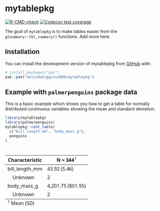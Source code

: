 
<!-- README.md is generated from README.Rmd. Please edit that file -->

# mytablepkg

<!-- badges: start -->

[![R-CMD-check](https://github.com/melindahiggins2000/mytablepkg/actions/workflows/R-CMD-check.yaml/badge.svg)](https://github.com/melindahiggins2000/mytablepkg/actions/workflows/R-CMD-check.yaml)
[![Codecov test
coverage](https://codecov.io/gh/melindahiggins2000/mytablepkg/graph/badge.svg)](https://app.codecov.io/gh/melindahiggins2000/mytablepkg)
<!-- badges: end -->

The goal of `mytablepkg` is to make tables easier from the
`gtsummary::tbl_summary()` functions. Add more here.

## Installation

You can install the development version of mytablepkg from
[GitHub](https://github.com/) with:

``` r
# install.packages("pak")
pak::pak("melindahiggins2000/mytablepkg")
```

## Example with `palmerpenguins` package data

This is a basic example which shows you how to get a table for normally
distributed continuous variables showing the mean and standard
deviation.

``` r
library(mytablepkg)
library(palmerpenguins)
mytablepkg::cont_table(
  c("bill_length_mm", "body_mass_g"),
  penguins
)
```

<div id="lqsnekjbhs" style="padding-left:0px;padding-right:0px;padding-top:10px;padding-bottom:10px;overflow-x:auto;overflow-y:auto;width:auto;height:auto;">
<style>#lqsnekjbhs table {
  font-family: system-ui, 'Segoe UI', Roboto, Helvetica, Arial, sans-serif, 'Apple Color Emoji', 'Segoe UI Emoji', 'Segoe UI Symbol', 'Noto Color Emoji';
  -webkit-font-smoothing: antialiased;
  -moz-osx-font-smoothing: grayscale;
}
&#10;#lqsnekjbhs thead, #lqsnekjbhs tbody, #lqsnekjbhs tfoot, #lqsnekjbhs tr, #lqsnekjbhs td, #lqsnekjbhs th {
  border-style: none;
}
&#10;#lqsnekjbhs p {
  margin: 0;
  padding: 0;
}
&#10;#lqsnekjbhs .gt_table {
  display: table;
  border-collapse: collapse;
  line-height: normal;
  margin-left: auto;
  margin-right: auto;
  color: #333333;
  font-size: 16px;
  font-weight: normal;
  font-style: normal;
  background-color: #FFFFFF;
  width: auto;
  border-top-style: solid;
  border-top-width: 2px;
  border-top-color: #A8A8A8;
  border-right-style: none;
  border-right-width: 2px;
  border-right-color: #D3D3D3;
  border-bottom-style: solid;
  border-bottom-width: 2px;
  border-bottom-color: #A8A8A8;
  border-left-style: none;
  border-left-width: 2px;
  border-left-color: #D3D3D3;
}
&#10;#lqsnekjbhs .gt_caption {
  padding-top: 4px;
  padding-bottom: 4px;
}
&#10;#lqsnekjbhs .gt_title {
  color: #333333;
  font-size: 125%;
  font-weight: initial;
  padding-top: 4px;
  padding-bottom: 4px;
  padding-left: 5px;
  padding-right: 5px;
  border-bottom-color: #FFFFFF;
  border-bottom-width: 0;
}
&#10;#lqsnekjbhs .gt_subtitle {
  color: #333333;
  font-size: 85%;
  font-weight: initial;
  padding-top: 3px;
  padding-bottom: 5px;
  padding-left: 5px;
  padding-right: 5px;
  border-top-color: #FFFFFF;
  border-top-width: 0;
}
&#10;#lqsnekjbhs .gt_heading {
  background-color: #FFFFFF;
  text-align: center;
  border-bottom-color: #FFFFFF;
  border-left-style: none;
  border-left-width: 1px;
  border-left-color: #D3D3D3;
  border-right-style: none;
  border-right-width: 1px;
  border-right-color: #D3D3D3;
}
&#10;#lqsnekjbhs .gt_bottom_border {
  border-bottom-style: solid;
  border-bottom-width: 2px;
  border-bottom-color: #D3D3D3;
}
&#10;#lqsnekjbhs .gt_col_headings {
  border-top-style: solid;
  border-top-width: 2px;
  border-top-color: #D3D3D3;
  border-bottom-style: solid;
  border-bottom-width: 2px;
  border-bottom-color: #D3D3D3;
  border-left-style: none;
  border-left-width: 1px;
  border-left-color: #D3D3D3;
  border-right-style: none;
  border-right-width: 1px;
  border-right-color: #D3D3D3;
}
&#10;#lqsnekjbhs .gt_col_heading {
  color: #333333;
  background-color: #FFFFFF;
  font-size: 100%;
  font-weight: normal;
  text-transform: inherit;
  border-left-style: none;
  border-left-width: 1px;
  border-left-color: #D3D3D3;
  border-right-style: none;
  border-right-width: 1px;
  border-right-color: #D3D3D3;
  vertical-align: bottom;
  padding-top: 5px;
  padding-bottom: 6px;
  padding-left: 5px;
  padding-right: 5px;
  overflow-x: hidden;
}
&#10;#lqsnekjbhs .gt_column_spanner_outer {
  color: #333333;
  background-color: #FFFFFF;
  font-size: 100%;
  font-weight: normal;
  text-transform: inherit;
  padding-top: 0;
  padding-bottom: 0;
  padding-left: 4px;
  padding-right: 4px;
}
&#10;#lqsnekjbhs .gt_column_spanner_outer:first-child {
  padding-left: 0;
}
&#10;#lqsnekjbhs .gt_column_spanner_outer:last-child {
  padding-right: 0;
}
&#10;#lqsnekjbhs .gt_column_spanner {
  border-bottom-style: solid;
  border-bottom-width: 2px;
  border-bottom-color: #D3D3D3;
  vertical-align: bottom;
  padding-top: 5px;
  padding-bottom: 5px;
  overflow-x: hidden;
  display: inline-block;
  width: 100%;
}
&#10;#lqsnekjbhs .gt_spanner_row {
  border-bottom-style: hidden;
}
&#10;#lqsnekjbhs .gt_group_heading {
  padding-top: 8px;
  padding-bottom: 8px;
  padding-left: 5px;
  padding-right: 5px;
  color: #333333;
  background-color: #FFFFFF;
  font-size: 100%;
  font-weight: initial;
  text-transform: inherit;
  border-top-style: solid;
  border-top-width: 2px;
  border-top-color: #D3D3D3;
  border-bottom-style: solid;
  border-bottom-width: 2px;
  border-bottom-color: #D3D3D3;
  border-left-style: none;
  border-left-width: 1px;
  border-left-color: #D3D3D3;
  border-right-style: none;
  border-right-width: 1px;
  border-right-color: #D3D3D3;
  vertical-align: middle;
  text-align: left;
}
&#10;#lqsnekjbhs .gt_empty_group_heading {
  padding: 0.5px;
  color: #333333;
  background-color: #FFFFFF;
  font-size: 100%;
  font-weight: initial;
  border-top-style: solid;
  border-top-width: 2px;
  border-top-color: #D3D3D3;
  border-bottom-style: solid;
  border-bottom-width: 2px;
  border-bottom-color: #D3D3D3;
  vertical-align: middle;
}
&#10;#lqsnekjbhs .gt_from_md > :first-child {
  margin-top: 0;
}
&#10;#lqsnekjbhs .gt_from_md > :last-child {
  margin-bottom: 0;
}
&#10;#lqsnekjbhs .gt_row {
  padding-top: 8px;
  padding-bottom: 8px;
  padding-left: 5px;
  padding-right: 5px;
  margin: 10px;
  border-top-style: solid;
  border-top-width: 1px;
  border-top-color: #D3D3D3;
  border-left-style: none;
  border-left-width: 1px;
  border-left-color: #D3D3D3;
  border-right-style: none;
  border-right-width: 1px;
  border-right-color: #D3D3D3;
  vertical-align: middle;
  overflow-x: hidden;
}
&#10;#lqsnekjbhs .gt_stub {
  color: #333333;
  background-color: #FFFFFF;
  font-size: 100%;
  font-weight: initial;
  text-transform: inherit;
  border-right-style: solid;
  border-right-width: 2px;
  border-right-color: #D3D3D3;
  padding-left: 5px;
  padding-right: 5px;
}
&#10;#lqsnekjbhs .gt_stub_row_group {
  color: #333333;
  background-color: #FFFFFF;
  font-size: 100%;
  font-weight: initial;
  text-transform: inherit;
  border-right-style: solid;
  border-right-width: 2px;
  border-right-color: #D3D3D3;
  padding-left: 5px;
  padding-right: 5px;
  vertical-align: top;
}
&#10;#lqsnekjbhs .gt_row_group_first td {
  border-top-width: 2px;
}
&#10;#lqsnekjbhs .gt_row_group_first th {
  border-top-width: 2px;
}
&#10;#lqsnekjbhs .gt_summary_row {
  color: #333333;
  background-color: #FFFFFF;
  text-transform: inherit;
  padding-top: 8px;
  padding-bottom: 8px;
  padding-left: 5px;
  padding-right: 5px;
}
&#10;#lqsnekjbhs .gt_first_summary_row {
  border-top-style: solid;
  border-top-color: #D3D3D3;
}
&#10;#lqsnekjbhs .gt_first_summary_row.thick {
  border-top-width: 2px;
}
&#10;#lqsnekjbhs .gt_last_summary_row {
  padding-top: 8px;
  padding-bottom: 8px;
  padding-left: 5px;
  padding-right: 5px;
  border-bottom-style: solid;
  border-bottom-width: 2px;
  border-bottom-color: #D3D3D3;
}
&#10;#lqsnekjbhs .gt_grand_summary_row {
  color: #333333;
  background-color: #FFFFFF;
  text-transform: inherit;
  padding-top: 8px;
  padding-bottom: 8px;
  padding-left: 5px;
  padding-right: 5px;
}
&#10;#lqsnekjbhs .gt_first_grand_summary_row {
  padding-top: 8px;
  padding-bottom: 8px;
  padding-left: 5px;
  padding-right: 5px;
  border-top-style: double;
  border-top-width: 6px;
  border-top-color: #D3D3D3;
}
&#10;#lqsnekjbhs .gt_last_grand_summary_row_top {
  padding-top: 8px;
  padding-bottom: 8px;
  padding-left: 5px;
  padding-right: 5px;
  border-bottom-style: double;
  border-bottom-width: 6px;
  border-bottom-color: #D3D3D3;
}
&#10;#lqsnekjbhs .gt_striped {
  background-color: rgba(128, 128, 128, 0.05);
}
&#10;#lqsnekjbhs .gt_table_body {
  border-top-style: solid;
  border-top-width: 2px;
  border-top-color: #D3D3D3;
  border-bottom-style: solid;
  border-bottom-width: 2px;
  border-bottom-color: #D3D3D3;
}
&#10;#lqsnekjbhs .gt_footnotes {
  color: #333333;
  background-color: #FFFFFF;
  border-bottom-style: none;
  border-bottom-width: 2px;
  border-bottom-color: #D3D3D3;
  border-left-style: none;
  border-left-width: 2px;
  border-left-color: #D3D3D3;
  border-right-style: none;
  border-right-width: 2px;
  border-right-color: #D3D3D3;
}
&#10;#lqsnekjbhs .gt_footnote {
  margin: 0px;
  font-size: 90%;
  padding-top: 4px;
  padding-bottom: 4px;
  padding-left: 5px;
  padding-right: 5px;
}
&#10;#lqsnekjbhs .gt_sourcenotes {
  color: #333333;
  background-color: #FFFFFF;
  border-bottom-style: none;
  border-bottom-width: 2px;
  border-bottom-color: #D3D3D3;
  border-left-style: none;
  border-left-width: 2px;
  border-left-color: #D3D3D3;
  border-right-style: none;
  border-right-width: 2px;
  border-right-color: #D3D3D3;
}
&#10;#lqsnekjbhs .gt_sourcenote {
  font-size: 90%;
  padding-top: 4px;
  padding-bottom: 4px;
  padding-left: 5px;
  padding-right: 5px;
}
&#10;#lqsnekjbhs .gt_left {
  text-align: left;
}
&#10;#lqsnekjbhs .gt_center {
  text-align: center;
}
&#10;#lqsnekjbhs .gt_right {
  text-align: right;
  font-variant-numeric: tabular-nums;
}
&#10;#lqsnekjbhs .gt_font_normal {
  font-weight: normal;
}
&#10;#lqsnekjbhs .gt_font_bold {
  font-weight: bold;
}
&#10;#lqsnekjbhs .gt_font_italic {
  font-style: italic;
}
&#10;#lqsnekjbhs .gt_super {
  font-size: 65%;
}
&#10;#lqsnekjbhs .gt_footnote_marks {
  font-size: 75%;
  vertical-align: 0.4em;
  position: initial;
}
&#10;#lqsnekjbhs .gt_asterisk {
  font-size: 100%;
  vertical-align: 0;
}
&#10;#lqsnekjbhs .gt_indent_1 {
  text-indent: 5px;
}
&#10;#lqsnekjbhs .gt_indent_2 {
  text-indent: 10px;
}
&#10;#lqsnekjbhs .gt_indent_3 {
  text-indent: 15px;
}
&#10;#lqsnekjbhs .gt_indent_4 {
  text-indent: 20px;
}
&#10;#lqsnekjbhs .gt_indent_5 {
  text-indent: 25px;
}
&#10;#lqsnekjbhs .katex-display {
  display: inline-flex !important;
  margin-bottom: 0.75em !important;
}
&#10;#lqsnekjbhs div.Reactable > div.rt-table > div.rt-thead > div.rt-tr.rt-tr-group-header > div.rt-th-group:after {
  height: 0px !important;
}
</style>
<table class="gt_table" data-quarto-disable-processing="false" data-quarto-bootstrap="false">
  <thead>
    <tr class="gt_col_headings">
      <th class="gt_col_heading gt_columns_bottom_border gt_left" rowspan="1" colspan="1" scope="col" id="label"><span class='gt_from_md'><strong>Characteristic</strong></span></th>
      <th class="gt_col_heading gt_columns_bottom_border gt_center" rowspan="1" colspan="1" scope="col" id="stat_0"><span class='gt_from_md'><strong>N = 344</strong></span><span class="gt_footnote_marks" style="white-space:nowrap;font-style:italic;font-weight:normal;line-height:0;"><sup>1</sup></span></th>
    </tr>
  </thead>
  <tbody class="gt_table_body">
    <tr><td headers="label" class="gt_row gt_left">bill_length_mm</td>
<td headers="stat_0" class="gt_row gt_center">43.92 (5.46)</td></tr>
    <tr><td headers="label" class="gt_row gt_left">    Unknown</td>
<td headers="stat_0" class="gt_row gt_center">2</td></tr>
    <tr><td headers="label" class="gt_row gt_left">body_mass_g</td>
<td headers="stat_0" class="gt_row gt_center">4,201.75 (801.95)</td></tr>
    <tr><td headers="label" class="gt_row gt_left">    Unknown</td>
<td headers="stat_0" class="gt_row gt_center">2</td></tr>
  </tbody>
  &#10;  <tfoot class="gt_footnotes">
    <tr>
      <td class="gt_footnote" colspan="2"><span class="gt_footnote_marks" style="white-space:nowrap;font-style:italic;font-weight:normal;line-height:0;"><sup>1</sup></span> <span class='gt_from_md'>Mean (SD)</span></td>
    </tr>
  </tfoot>
</table>
</div>
